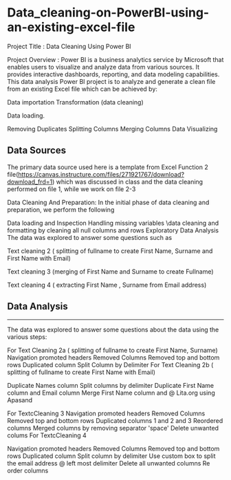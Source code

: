 # Data_cleaning-on-PowerBI-using-an-existing-excel-file

Project Title :
Data Cleaning Using Power BI

Project Overview :
Power BI is a business analytics service by Microsoft that enables users to visualize and analyze data from various sources. It provides interactive dashboards, reporting, and data modeling capabilities. This data analysis Power BI project is to analyze and generate a clean file from an existing Excel file which can be achieved by:

 Data importation
 Transformation (data cleaning)
 
 Data loading.

Removing Duplicates
Splitting Columns
Merging Columns
Data Visualizing

## Data Sources
The primary data source used here is a template from Excel Function 2 file(https://canvas.instructure.com/files/271921767/download?download_frd=1) which was discussed in class and the data cleaning performed on file 1, while we work on file 2-3

Data Cleaning And Preparation:
In the initial phase of data cleaning and preparation, we perform the following

Data loading and Inspection
Handling missing variables
\data cleaning and formatting by cleaning all null columns and rows
Exploratory Data Analysis
The data was explored to answer some questions such as

Text cleaning 2 ( splitting of fullname to create First Name, Surname and First Name with Email)

Text cleaning 3 (merging of First Name and Surname to create Fullname)

Text cleaning 4 ( extracting First Name , Surname from Email address)

## Data Analysis
---
The data was explored to answer some questions about the data using the various steps:

For Text Cleaning 2a ( splitting of fullname to create First Name, Surname)
Navigation
promoted headers
Removed Columns
Removed top and bottom rows
Duplicated column
Split Column by Delimiter
For Text Cleaning 2b ( splitting of fullname to create First Name with Email)

Duplicate Names column
Split columns by delimiter
Duplicate First Name column and Email column
Merge First Name column and @ Lita.org using Apasand
  
For TextcCleaning 3
Navigation
promoted headers
Removed Columns
Removed top and bottom rows
Duplicated columns 1 and 2 and 3
Reordered columns
Merged columns by removing separator 'space'
Delete unwanted colums
For TextcCleaning 4

Navigation
promoted headers
Removed Columns
Removed top and bottom rows
Duplicated column
Split column by delimiter
Use custom box to split the email address @ left most delimiter
Delete all unwanted columns
Re order columns
